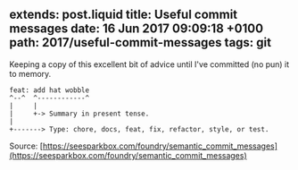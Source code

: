 extends: post.liquid
title: Useful commit messages
date: 16 Jun 2017 09:09:18 +0100
path: 2017/useful-commit-messages
tags: git
---
Keeping a copy of this excellent bit of advice until I've committed (no pun) it
to memory.

```text
feat: add hat wobble
^--^  ^------------^
|     |
|     +-> Summary in present tense.
|
+-------> Type: chore, docs, feat, fix, refactor, style, or test.
```

Source: [https://seesparkbox.com/foundry/semantic_commit_messages](https://seesparkbox.com/foundry/semantic_commit_messages)
